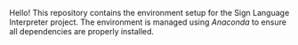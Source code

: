 Hello! This repository contains the environment setup for the Sign Language Interpreter project. The environment is managed using *Anaconda* to ensure all dependencies are properly installed.
